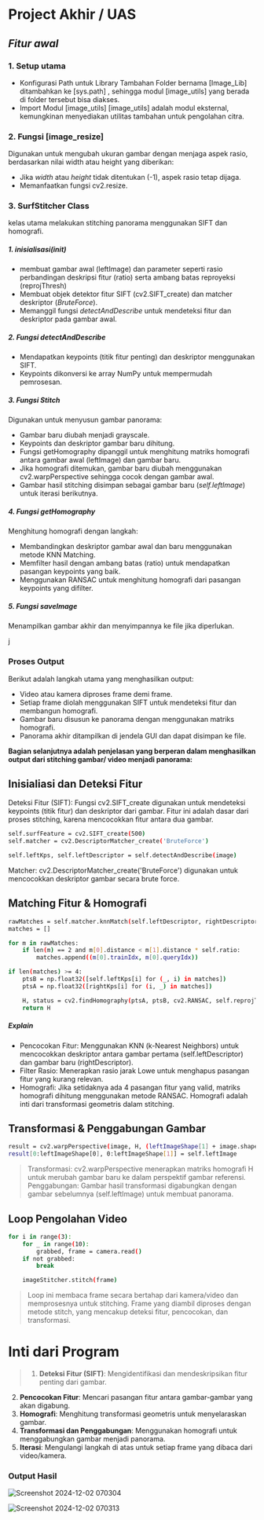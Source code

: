 # Project Akhir / UAS
## _Fitur awal_

### 1. Setup utama
- Konfigurasi Path untuk Library Tambahan Folder bernama [Image_Lib] ditambahkan ke [sys.path] , sehingga modul [image_utils] yang berada di folder tersebut bisa diakses.
- Import Modul [image_utils]
[image_utils] adalah modul eksternal, kemungkinan menyediakan utilitas tambahan untuk pengolahan citra.

### 2. Fungsi [image_resize]
Digunakan untuk mengubah ukuran gambar dengan menjaga aspek rasio, berdasarkan nilai width atau height yang diberikan:

- Jika _width_ atau _height_ tidak ditentukan (-1), aspek rasio tetap dijaga.
- Memanfaatkan fungsi cv2.resize.

### 3. SurfStitcher Class
kelas utama melakukan stitching panorama menggunakan SIFT dan homografi.
##### 1. inisialisasi(_init_)
 - membuat gambar awal (leftImage) dan parameter seperti rasio perbandingan deskripsi fitur (ratio) serta ambang batas reproyeksi (reprojThresh)
- Membuat objek detektor fitur SIFT (cv2.SIFT_create) dan matcher deskriptor (_BruteForce_).
- Memanggil fungsi _detectAndDescribe_ untuk mendeteksi fitur dan deskriptor pada gambar awal.

##### 2. Fungsi _detectAndDescribe_
- Mendapatkan keypoints (titik fitur penting) dan deskriptor menggunakan SIFT.
- Keypoints dikonversi ke array NumPy untuk mempermudah pemrosesan.

##### 3. Fungsi _Stitch_
Digunakan untuk menyusun gambar panorama:
- Gambar baru diubah menjadi grayscale.
- Keypoints dan deskriptor gambar baru dihitung.
- Fungsi getHomography dipanggil untuk menghitung matriks homografi antara gambar awal (leftImage) dan gambar baru.
- Jika homografi ditemukan, gambar baru diubah menggunakan cv2.warpPerspective sehingga cocok dengan gambar awal.
- Gambar hasil stitching disimpan sebagai gambar baru (_self.leftImage_) untuk iterasi berikutnya.

##### 4. Fungsi getHomography
Menghitung homografi dengan langkah:
- Membandingkan deskriptor gambar awal dan baru menggunakan metode KNN Matching.
- Memfilter hasil dengan ambang batas (ratio) untuk mendapatkan pasangan keypoints yang baik.
- Menggunakan RANSAC untuk menghitung homografi dari pasangan keypoints yang difilter.

##### 5. Fungsi _saveImage_
Menampilkan gambar akhir dan menyimpannya ke file jika diperlukan.

j

### Proses Output
Berikut adalah langkah utama yang menghasilkan output:
- Video atau kamera diproses frame demi frame.
- Setiap frame diolah menggunakan SIFT untuk mendeteksi fitur dan membangun homografi.
- Gambar baru disusun ke panorama dengan menggunakan matriks homografi.
- Panorama akhir ditampilkan di jendela GUI dan dapat disimpan ke file.

__Bagian selanjutnya adalah penjelasan yang berperan dalam menghasilkan output dari stitching gambar/ video menjadi panorama:__

## Inisialiasi dan Deteksi Fitur

Deteksi Fitur (SIFT): Fungsi cv2.SIFT_create digunakan untuk mendeteksi keypoints (titik fitur) dan deskriptor dari gambar. Fitur ini adalah dasar dari proses stitching, karena mencocokkan fitur antara dua gambar.

``` sh
self.surfFeature = cv2.SIFT_create(500)
self.matcher = cv2.DescriptorMatcher_create('BruteForce')

self.leftKps, self.leftDescriptor = self.detectAndDescribe(image)
````

Matcher: cv2.DescriptorMatcher_create('BruteForce') digunakan untuk mencocokkan deskriptor gambar secara brute force.

## Matching Fitur & Homografi
``` sh
rawMatches = self.matcher.knnMatch(self.leftDescriptor, rightDescriptor, 2)
matches = []

for m in rawMatches:
    if len(m) == 2 and m[0].distance < m[1].distance * self.ratio:
        matches.append((m[0].trainIdx, m[0].queryIdx))

if len(matches) >= 4:
    ptsB = np.float32([self.leftKps[i] for (_, i) in matches])
    ptsA = np.float32([rightKps[i] for (i, _) in matches])

    H, status = cv2.findHomography(ptsA, ptsB, cv2.RANSAC, self.reprojThresh)
    return H

```
##### Explain
- Pencocokan Fitur: Menggunakan KNN (k-Nearest Neighbors) untuk mencocokkan deskriptor antara gambar pertama (self.leftDescriptor) dan gambar baru (rightDescriptor).
- Filter Rasio: Menerapkan rasio jarak Lowe untuk menghapus pasangan fitur yang kurang relevan.
- Homografi: Jika setidaknya ada 4 pasangan fitur yang valid, matriks homografi dihitung menggunakan metode RANSAC. Homografi adalah inti dari transformasi geometris dalam stitching.

## Transformasi & Penggabungan Gambar
``` sh
result = cv2.warpPerspective(image, H, (leftImageShape[1] + image.shape[1], image.shape[0]))
result[0:leftImageShape[0], 0:leftImageShape[1]] = self.leftImage

```

> Transformasi: cv2.warpPerspective menerapkan matriks homografi H untuk merubah gambar baru ke dalam perspektif gambar referensi.
Penggabungan: Gambar hasil transformasi digabungkan dengan gambar sebelumnya (self.leftImage) untuk membuat panorama.

## Loop Pengolahan Video
```sh
for i in range(3):
    for _ in range(10):
        grabbed, frame = camera.read()
    if not grabbed:
        break

    imageStitcher.stitch(frame)

```
> Loop ini membaca frame secara bertahap dari kamera/video dan memprosesnya untuk stitching.
> Frame yang diambil diproses dengan metode stitch, yang mencakup deteksi fitur, pencocokan, dan transformasi.

# Inti dari Program
> 1. __Deteksi Fitur (SIFT)__: Mengidentifikasi dan mendeskripsikan fitur penting dari gambar.
2. __Pencocokan Fitur__: Mencari pasangan fitur antara gambar-gambar yang akan digabung.
3. __Homografi__: Menghitung transformasi geometris untuk menyelaraskan gambar.
4. __Transformasi dan Penggabungan__: Menggunakan homografi untuk menggabungkan gambar menjadi panorama.
5. __Iterasi__: Mengulangi langkah di atas untuk setiap frame yang dibaca dari video/kamera.

### Output Hasil
![Screenshot 2024-12-02 070304](https://github.com/user-attachments/assets/e380dfb9-52c7-44d4-8d43-cafe8d8fb6a9)

![Screenshot 2024-12-02 070313](https://github.com/user-attachments/assets/b3f6e08a-eb9b-42e8-9f0b-8e34c942c433)


